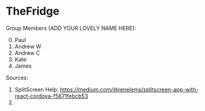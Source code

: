 # TheFridge
Group Members (ADD YOUR LOVELY NAME HERE):

0. Paul
1. Andrew W
2. Andrew C
3. Kate
4. James 

Sources:
1. SplitScreen Help:
	https://medium.com/@renelems/splitscreen-app-with-react-cordova-f5671febcb53
2.
